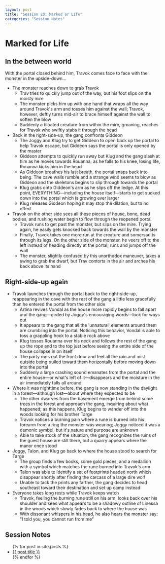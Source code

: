 ```yaml
---
layout: post
title: "Session 20: Marked or Life"
categories: "Session Notes"
---
```

# Marked for Life

## In the between world
With the portal closed behind him, Travok comes face to face with the monster in the upside-down...
  - The monster reaches down to grab Travok
    - Trav tries to quickly jump out of the way, but his foot slips on the moisty mire
    - The monster picks him up with one hand that wraps all the way around Travok's arm and tosses him against the wall; Travok, however, deftly turns mid-air to brace himself against the wall to soften the blow
    - Suddenly a bloated creature from within the mire, groaning, reaches for Travok who swiftly stabs it through the head
  - Back in the right-side-up, the gang confronts Giddeon
    - The Joggy and Klug try to get Giddeon to open back up the portal to help Travok escape, but Giddeon says the portal is only opened by the master
    - Giddeon attempts to quickly run away but Klug and the gang slash at him as he moves towards Rouanna; as he falls to his knee, losing life, Rouanna kicks him in the head
    - As Giddeon breathes his last breath, the portal snaps back into being. The cave walls rumble and a strange wind seems to blow as Giddeon and the skeletons begins to slip through towards the portal
    - Klug grabs onto Giddeon's arm as he slips off the ledge. At this point, EVERYTHING—including the house itself—starts to get sucked down into the portal which is growing ever larger
    - Klug releases Giddeon hoping it may stop the dilation, but to no effect
  - Travok on the other side sees all these pieces of house, bone, dead bodies, and rushing water begin to flow through the reopened portal
    - Travok runs to get past the monster, but slips on the mire. Trying again, he easily gets knocked back towards the wall by the monster
    - Finally, Travok takes one more run at the creature and somersaults through its legs. On the other side of the monster, he veers off to the left instead of heading directly at the portal, runs and jumps off the wall
    - The monster, slightly confused by this unorthodox maneuver, takes a swing to grab the dwarf, but Trav contorts in the air and arches his back above its hand

## Right-side-up again
  - Travok launches through the portal back to the right-side-up, reappearing in the cave with the rest of the gang a little less gracefully than he entered the portal from the other side
    - Artina revives Vondal as the house more rapidly begins to fall apart and the gang—girded by Joggy's encouraging words—look for ways out
    - It appears to the gang that all the 'unnatural' elements around them are crumbling into the portal. Noticing this behavior, Vondal is able to toss a grappling hook to a stable rock above
    - Klug tosses Rouanna over his neck and follows the rest of the gang up the rope and to the top just before seeing the entire side of the house collapse in on itself
    - The party runs out the front door and feel all the rain and mist outside being pulled toward them horizontally before moving down into the portal
    - Suddenly a large crashing sound emanates from the portal and the entire house—or what's left of it—disappears and the moisture in the air immediately falls all around
  - Where it was nighttime before, the gang is now standing in the daylight in a forest—although lost—about where they expected to be
    - The other dwarves from the basement emerge from behind some trees in the forest and approach the gang, inquiring about what happened; as this happens, Klug begins to wander off into the woods looking for his brother Targe
    - Travok notices a burning pain where a rune is burned into his forearm from a ring the monster was wearing; Joggy noticed it was a demonic symbol, but it's nature and purpose are unknown
    - Able to take stock of the situation, the gang recognizes the ruins of the guest house are still there, but a quarry appears where the manor once stood
  - Joggy, Talon, and Klug go back to where the house stood to search for Targe
    - The group finds a few books, some gold pieces, and a medallion with a symbol which matches the rune burned into Travok's arm
    - Talon was able to identify a set of footprints headed north which disappear shortly after finding the carcass of a large dire wolf
    - Unable to tack the prints any farther, the gang decides to head southeast toward their destination and set up camp instead
  - Everyone takes long rests while Travok keeps watch
    - Travok, feeling the burning rune still on his arm, looks back over his shoulder and sees what appears to be a shadowy outline of Linessa in the woods which slowly fades back to where the house was
    - With dissonant whispers in his head, he also hears the monster say: "I told you, you cannot run from me"

## Session Notes
  <ul>
    {% for post in site.posts %}
      <li>
        <a href="{{ post.url | prepend: site.github.url }}">{{ post.title }}</a>
      </li>
    {% endfor %}
  </ul>
